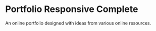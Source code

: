 # Portfolio Responsive Complete

An online portfolio designed with ideas from various online resources.

